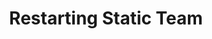 ---
category: news

title: Restarting Static Team
description: >
  With the regained interest of our guildies for some harder endgame content, we have restarted the static teams to tackle those veteran trials. Sounds like you want to be part of this? Don't be afraid to ask Kelentari about the requirements to join!

cover:
  url: MephalasCovenStatic.jpg
  alt: Mephala's Coven Static Team
  title: Mephala's Coven Static Team
---